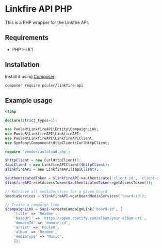 # Linkfire API PHP

This is a PHP wrapper for the Linkfire API.

## Requirements
* PHP >=8.1

## Installation
Install it using [Composer](https://getcomposer.org/):

```sh
composer require pouler/linkfire-api
```

## Example usage
```php
<?php 

declare(strict_types=1);

use PouleR\LinkfireAPI\Entity\CampaignLink;
use PouleR\LinkfireAPI\LinkfireAPI;
use PouleR\LinkfireAPI\LinkfireAPIClient;
use Symfony\Component\HttpClient\CurlHttpClient;

require 'vendor/autoload.php';

$httpClient = new CurlHttpClient();
$apiClient = new LinkfireAPIClient($httpClient);
$linkfireAPI = new LinkfireAPI($apiClient);

$authenticatedToken = $linkfireAPI->authenticate('client-id', 'client-secret');
$linkfireAPI->setAccessToken($authenticatedToken->getAccessToken());

// Retrieve all mediaServices for a given board
$mediaServices = $linkfireAPI->getBoardMediaServices('board-id');

// Create a campaign link
$campaignLink = $api->createCampaignLink('board-id', [
    'title' => 'Readme',
    'baseUrl' => 'https://open.spotify.com/album/your-album-uri',
    'domainId' => 'domain-id',
    'artist' => 'PouleR',
    'album' => 'Readme',
    'mediaType' => 'Music',
    ]);
```
